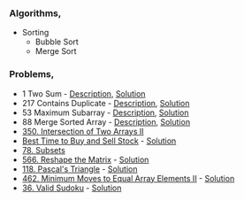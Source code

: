 ### Algorithms,
- Sorting
    - Bubble Sort
    - Merge Sort

### Problems,
- 1 Two Sum - [Description](https://leetcode.com/problems/two-sum/), [Solution](https://www.youtube.com/watch?v=dRUpbt8vHpo&ab_channel=takeUforward)
- 217 Contains Duplicate - [Description](https://leetcode.com/problems/contains-duplicate/), [Solution](https://www.youtube.com/watch?v=3OamzN90kPg)
- 53 Maximum Subarray - [Description](https://leetcode.com/problems/maximum-subarray/), [Solution](https://www.youtube.com/watch?v=w_KEocd__20)
- 88 Merge Sorted Array - [Description](https://leetcode.com/problems/merge-sorted-array/), [Solution](https://www.youtube.com/watch?v=C4oBXLr3zos)
- [350. Intersection of Two Arrays II](https://leetcode.com/problems/intersection-of-two-arrays-ii/)
- [Best Time to Buy and Sell Stock](https://leetcode.com/problems/best-time-to-buy-and-sell-stock/) - [Solution](https://www.youtube.com/watch?v=1pkOgXD63yU)
- [78. Subsets](https://leetcode.com/problems/subsets/)
- [566. Reshape the Matrix](https://leetcode.com/problems/reshape-the-matrix/) - [Solution](https://www.youtube.com/watch?v=a496Nw8VQeM)
- [118. Pascal's Triangle](https://leetcode.com/problems/pascals-triangle/) - [Solution](https://www.youtube.com/watch?v=6FLvhQjZqvM)
- [462. Minimum Moves to Equal Array Elements II](https://leetcode.com/problems/minimum-moves-to-equal-array-elements-ii/) - [Solution](https://www.youtube.com/watch?v=FGgL5QxZLno)
- [36. Valid Sudoku](https://leetcode.com/problems/valid-sudoku/) - [Solution](https://www.youtube.com/watch?v=Ru_kyDIE6XI)
